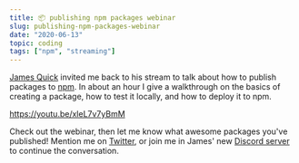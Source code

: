 ```yaml
---
title: 📦 publishing npm packages webinar
slug: publishing-npm-packages-webinar
date: "2020-06-13"
topic: coding
tags: ["npm", "streaming"]
---
```


[James Quick][jqq] invited me back to his stream to talk about how to publish packages to [npm][npm]. In about an hour I give a walkthrough on the basics of creating a package, how to test it locally, and how to deploy it to npm.

https://youtu.be/xleL7v7yBmM

Check out the webinar, then let me know what awesome packages you've published! Mention me on [Twitter][twitter], or join me in James' new [Discord server][discord] to continue the conversation.

[jqq]: https://jamesqquick.com
[npm]: https://npmjs.com
[twitter]: https://twitter.com/bradgarropy
[discord]: https://discord.gg/w8FHC7d
